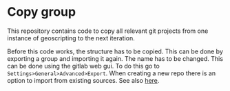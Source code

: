 # Copy group

This repository contains code to copy all relevant git projects from one instance of geoscripting to the next iteration.

Before this code works, the structure has to be copied. This can be done by exporting a group
and importing it again. The name has to be changed. This can be done using the 
gitlab web gui. To do this go to `Settings>General>Advanced>Export`. When creating 
a new repo there is an option to import from existing sources. See also [here](https://git.wur.nl/help/user/project/settings/import_export).


